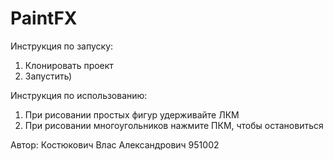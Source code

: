 # PaintFX

Инструкция по запуску:
1. Клонировать проект
2. Запустить)

Инструкция по использованию:
1. При рисовании простых фигур удерживайте ЛКМ
2. При рисовании многоугольников нажмите ПКМ, чтобы остановиться

Автор:
Костюкович Влас Александрович 951002
